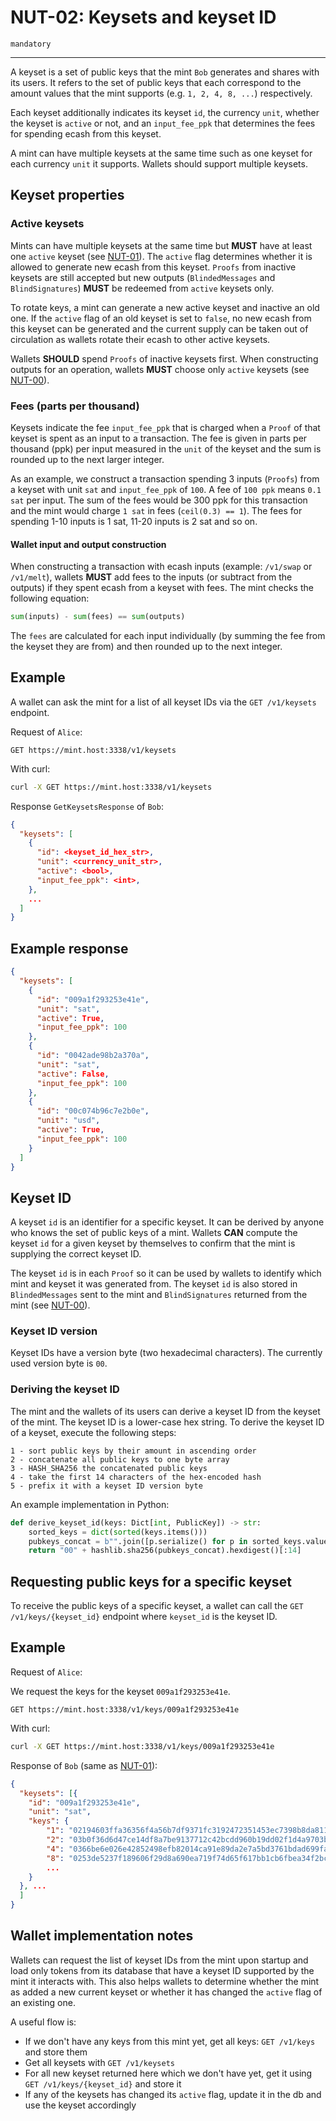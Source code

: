 # NUT-02: Keysets and keyset ID

`mandatory`

---

A keyset is a set of public keys that the mint `Bob` generates and shares with its users. It refers to the set of public keys that each correspond to the amount values that the mint supports (e.g. `1, 2, 4, 8, ...`) respectively.

Each keyset additionally indicates its keyset `id`, the currency `unit`, whether the keyset is `active` or not, and an `input_fee_ppk` that determines the fees for spending ecash from this keyset.

A mint can have multiple keysets at the same time such as one keyset for each currency `unit` it supports. Wallets should support multiple keysets.

## Keyset properties

### Active keysets

Mints can have multiple keysets at the same time but **MUST** have at least one `active` keyset (see [NUT-01][01]). The `active` flag determines whether it is allowed to generate new ecash from this keyset. `Proofs` from inactive keysets are still accepted but new outputs (`BlindedMessages` and `BlindSignatures`) **MUST** be redeemed from `active` keysets only.

To rotate keys, a mint can generate a new active keyset and inactive an old one. If the `active` flag of an old keyset is set to `false`, no new ecash from this keyset can be generated and the current supply can be taken out of circulation as wallets rotate their ecash to other active keysets.

Wallets **SHOULD** spend `Proofs` of inactive keysets first. When constructing outputs for an operation, wallets **MUST** choose only `active` keysets (see [NUT-00][00]).

### Fees (parts per thousand)

Keysets indicate the fee `input_fee_ppk` that is charged when a `Proof` of that keyset is spent as an input to a transaction. The fee is given in parts per thousand (ppk) per input measured in the `unit` of the keyset and the sum is rounded up to the next larger integer.

As an example, we construct a transaction spending 3 inputs (`Proofs`) from a keyset with unit `sat` and `input_fee_ppk` of `100`. A fee of `100 ppk` means `0.1 sat` per input. The sum of the fees would be 300 ppk for this transaction and the mint would charge `1 sat` in fees (`ceil(0.3) == 1`). The fees for spending 1-10 inputs is 1 sat, 11-20 inputs is 2 sat and so on.

#### Wallet input and output construction

When constructing a transaction with ecash inputs (example: `/v1/swap` or `/v1/melt`), wallets **MUST** add fees to the inputs (or subtract from the outputs) if they spent ecash from a keyset with fees. The mint checks the following equation:

```python
sum(inputs) - sum(fees) == sum(outputs)
```

The `fees` are calculated for each input individually (by summing the fee from the keyset they are from) and then rounded up to the next integer.

## Example

A wallet can ask the mint for a list of all keyset IDs via the `GET /v1/keysets` endpoint.

Request of `Alice`:

```http
GET https://mint.host:3338/v1/keysets
```

With curl:

```bash
curl -X GET https://mint.host:3338/v1/keysets
```

Response `GetKeysetsResponse` of `Bob`:

```json
{
  "keysets": [
    {
      "id": <keyset_id_hex_str>,
      "unit": <currency_unit_str>,
      "active": <bool>,
      "input_fee_ppk": <int>,
    },
    ...
  ]
}
```

## Example response

```json
{
  "keysets": [
    {
      "id": "009a1f293253e41e",
      "unit": "sat",
      "active": True,
      "input_fee_ppk": 100
    },
    {
      "id": "0042ade98b2a370a",
      "unit": "sat",
      "active": False,
      "input_fee_ppk": 100
    },
    {
      "id": "00c074b96c7e2b0e",
      "unit": "usd",
      "active": True,
      "input_fee_ppk": 100
    }
  ]
}
```

## Keyset ID

A keyset `id` is an identifier for a specific keyset. It can be derived by anyone who knows the set of public keys of a mint. Wallets **CAN** compute the keyset `id` for a given keyset by themselves to confirm that the mint is supplying the correct keyset ID.

The keyset `id` is in each `Proof` so it can be used by wallets to identify which mint and keyset it was generated from. The keyset `id` is also stored in `BlindedMessages` sent to the mint and `BlindSignatures` returned from the mint (see [NUT-00][00]).

### Keyset ID version

Keyset IDs have a version byte (two hexadecimal characters). The currently used version byte is `00`.

### Deriving the keyset ID

The mint and the wallets of its users can derive a keyset ID from the keyset of the mint. The keyset ID is a lower-case hex string. To derive the keyset ID of a keyset, execute the following steps:

```
1 - sort public keys by their amount in ascending order
2 - concatenate all public keys to one byte array
3 - HASH_SHA256 the concatenated public keys
4 - take the first 14 characters of the hex-encoded hash
5 - prefix it with a keyset ID version byte
```

An example implementation in Python:

```python
def derive_keyset_id(keys: Dict[int, PublicKey]) -> str:
    sorted_keys = dict(sorted(keys.items()))
    pubkeys_concat = b"".join([p.serialize() for p in sorted_keys.values()])
    return "00" + hashlib.sha256(pubkeys_concat).hexdigest()[:14]
```

## Requesting public keys for a specific keyset

To receive the public keys of a specific keyset, a wallet can call the `GET /v1/keys/{keyset_id}` endpoint where `keyset_id` is the keyset ID.

## Example

Request of `Alice`:

We request the keys for the keyset `009a1f293253e41e`.

```http
GET https://mint.host:3338/v1/keys/009a1f293253e41e
```

With curl:

```bash
curl -X GET https://mint.host:3338/v1/keys/009a1f293253e41e
```

Response of `Bob` (same as [NUT-01][01]):

```json
{
  "keysets": [{
    "id": "009a1f293253e41e",
    "unit": "sat",
    "keys": {
        "1": "02194603ffa36356f4a56b7df9371fc3192472351453ec7398b8da8117e7c3e104",
        "2": "03b0f36d6d47ce14df8a7be9137712c42bcdd960b19dd02f1d4a9703b1f31d7513",
        "4": "0366be6e026e42852498efb82014ca91e89da2e7a5bd3761bdad699fa2aec9fe09",
        "8": "0253de5237f189606f29d8a690ea719f74d65f617bb1cb6fbea34f2bc4f930016d",
        ...
    }
  }, ...
  ]
}
```

## Wallet implementation notes

Wallets can request the list of keyset IDs from the mint upon startup and load only tokens from its database that have a keyset ID supported by the mint it interacts with. This also helps wallets to determine whether the mint as added a new current keyset or whether it has changed the `active` flag of an existing one.

A useful flow is:

- If we don't have any keys from this mint yet, get all keys: `GET /v1/keys` and store them
- Get all keysets with `GET /v1/keysets`
- For all new keyset returned here which we don't have yet, get it using `GET /v1/keys/{keyset_id}` and store it
- If any of the keysets has changed its `active` flag, update it in the db and use the keyset accordingly

[00]: 00.md
[01]: 01.md
[02]: 02.md
[03]: 03.md
[04]: 04.md
[05]: 05.md
[06]: 06.md
[07]: 07.md
[08]: 08.md
[09]: 09.md
[10]: 10.md
[11]: 11.md
[12]: 12.md
[TokenV3]: https://github.com/cashuBTC/nuts/blob/main/00.md#023---v3-tokens
